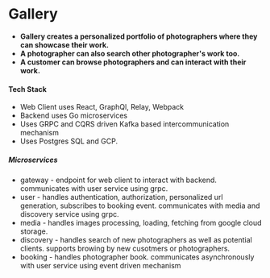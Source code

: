 # Gallery

- <b> Gallery creates a personalized portfolio of photographers where they can showcase their work.</b>
- <b> A photographer can also search other photographer's work too. </b>
- <b> A customer can browse photographers and can interact with their work. </b>

#### Tech Stack

- Web Client uses React, GraphQl, Relay, Webpack
- Backend uses Go microservices
- Uses GRPC and CQRS driven Kafka based intercommunication mechanism
- Uses Postgres SQL and GCP.

##### Microservices

- gateway - endpoint for web client to interact with backend. communicates with user service using grpc.
- user - handles authentication, authorization, personalized url generation, subscribes to booking event. communicates with media and discovery service using grpc.
- media - handles images processing, loading, fetching from google cloud storage.
- discovery - handles search of new photographers as well as potential clients. supports browing by new cusotmers or photographers.
- booking - handles photographer book. communicates asynchronously with user service using event driven mechanism
